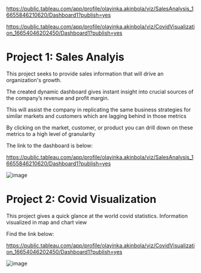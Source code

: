 https://public.tableau.com/app/profile/olayinka.akinbola/viz/SalesAnalysis_16655846210620/Dashboard1?publish=yes

https://public.tableau.com/app/profile/olayinka.akinbola/viz/CovidVisualization_16654046202450/Dashboard1?publish=yes

# Project 1: Sales Analyis

This project seeks to provide sales information that will drive an organization's growth. 

The created dynamic dashboard gives instant insight into crucial sources of the company’s revenue and profit margin. 

This will assist the company in replicating the same business strategies for similar markets and customers which are lagging behind in those metrics


By clicking on the market, customer, or product you can drill down on these metrics to a high level of granularity 

The link to the dashboard is below:

https://public.tableau.com/app/profile/olayinka.akinbola/viz/SalesAnalysis_16655846210620/Dashboard1?publish=yes




![image](https://user-images.githubusercontent.com/71553115/195381641-80b46ca3-83f0-4cc8-8118-d7384dd11056.png)



# Project 2: Covid Visualization
This project gives a quick glance at the world covid statistics. Information visualized in map and chart view

Find the link below:

https://public.tableau.com/app/profile/olayinka.akinbola/viz/CovidVisualization_16654046202450/Dashboard1?publish=yes



![image](https://user-images.githubusercontent.com/71553115/195390119-27d6e0ca-02f4-4603-b9e5-d27752d4f0e3.png)


